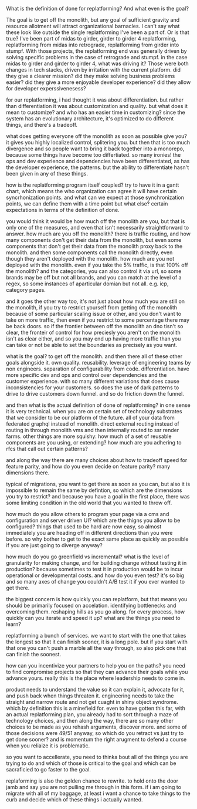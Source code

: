 What is the definition of done for replatforming? And what even is the goal?

The goal is to get off the monolith, but any goal of sufficient gravity and resource allotment will attract organizational barnacles. I can't say what these look like outside the single replatforming I've been a part of. Or is that true? I've been part of midas to girder, girder to girder 4 replatforming, replatforming from midas into retrograde, replatforming from girder into stumpf. With those projects, the replatforming end was generally driven by solving specific problems in the case of retrograde and stumpf. in the case midas to girder and girder to girder 4, what was driving it? Those were both changes in tech stacks, driven by irritation with the current platform. did they give a clearer mission? did they make solving business problems easier? did they give a more enjoyable developer experience? did they allow for developer experssivenesess?

for our replatforming, i had thought it was about differentiation. but rather than differentiation it was about customization and quality. but what does it mean to customize? and who has an easier time in customizing? since the system has an evolutionary architecture, it's optimized to do different things, and there's a tradeoff. 

what does getting everyone off the monolith as soon as possible give you? it gives you highly localized control, splitering you. but then that is too much divergence and so people want to bring it back together into a monorepo, because some things have become too differtiated. so many ironies! the ops and dev experience and dependencies have been differentiated, as has the developer experience, the patterns. but the ability to differentiate hasn't been given in any of these things. 

how is the replatforming program itself coupled? try to have it in a gantt chart, which means the who organization can agree it will have certain syncrhonization points. and what can we expect at those synchronization points, we can define them with a time point but what else? certain expectations in terms of the definition of done.

you would think it would be how much off the monolith are you, but that is only one of the measures, and even that isn't necessarily straightforward to answer. how much are you off the monolith? there is traffic routing, and how many components don't get their data from the monolith, but even some components that don't get their data from the monolith proxy back to the monolith. and then some components call the monolith directly, even though they aren't deployed with the monolith. how much are you not deployed with the monolith. even if you take the 5% traffic, is that 100% off the monolith? and the categories, you can also control it via url, so some brands may be off but not all brands, and you can match at the level of a regex, so some instances of aparticular domian but not all. e.g. icp, category pages.

and it goes the other way too, it's not just about how much you are still on the monolith, if you try to restrict yourself from getting off the monolith because of some particular scaling issue or other, and you don't want to take on more traffic, then even if you restrict to some percentage there may be back doors. so if the frontier between off the monolith an dno tisn't so clear, the fronteir of control for how preciesly you aren't on the monolith isn't as clear either, and so you may end up having more traffic than you can take or not be able to set the boundaries as precisely as you want.

what is the goal? to get off the monolith. and then there all of these other goals alongside it. own quality. reusability. leverage of engineering teams by non engineers. separation of configurability from code. differentiation. have more specific dev and ops and control over dependencies and the customer experience. with so many different variations that does cause inconsistencies for your customers. so does the use of dark patterns to drive to drive customers down funnel. and so do friction down the funnel.

and then what is the actual definition of done of replatforming? in one sense it is very technical. when you are on certain set of technology substrates that we consider to be our platform of the future. all of your data from federated graphql instead of monolith. direct external routing instead of routing in through monolith vms and then internally routed to ssr render farms. other things are more squishy: how much of a set of reusable components are you using, or extending? how much are you adhering to rfcs that call out certain patterns? 

and along the way there are many choices about how to tradeoff speed for feature parity, and how do you even decide on feature parity? many dimensions there.

typical of migrations, you want to get there as soon as you can, but also it is impossible to remain the same by defintion, so which are the dimensions you try to restrict? and because you have a goal in the first place, there was some limiting condition in the old world that you wanted to throw off.

how much do you allow others to program your page via a cms and configuration and server driven UI? which are the thigns you allow to be configured? things that used to be hard are now easy, so almost immediately you are heading off in different directions than you were before. so why bother to get to the exact same place as quickly as possible if you are just going to diverge anyway?

how much do you go greenfield vs incremental? what is the level of granularity for making change, and for building change without testing it in production? because sometimes to test it in production would be to incur operational or developmental costs. and how do you even test? it's so big and so many axes of change you couldn't A/B test it if you ever wanted to get there.

the biggest concern is how quickly you can replatform, but that means you should be primarily focused on accelation. identifying bottlenecks and overcoming them. reshaping hills as you go along. for every process, how quickly can you iterate and speed it up? what are the things you need to learn?

replatforming a bunch of services. we want to start with the one that takes the longest so that it can finish sooner, it is a long pole. but if you start with that one you can't push a marble all the way through, so also pick one that can finish the soonest.

how can you incentivize your partners to help you on the paths? you need to find compromise projects so that they can advance their goals while you advance yours. really this is the place where leadership needs to come in.

product needs to understand the value so it can explain it, advocate for it, and push back when things threaten it. engineering needs to take the straight and narrow route and not get cuaght in shiny object syndrome. which by definition this is a minefield for. even to have gotten this far, with an actual replatforming plan, you already had to sort through a maze of technology choices, and then along the way, there are so many other choices to be made as you rehash arguments, discover more. and some of those decisions were 49/51 anyway, so which do you retract vs just try to get done sooner? and is momentum the right arugment to defend a course when you reliaize it is problematic.

so you want to accellerate, you need to thinka bout all of the things you are trying to do and which of those is critical to the goal and which can be sacraficied to go faster to the goal. 

replaforming is also the golden chance to rewrite. to hold onto the door jamb and say you are not pulling me through in this form. if i am going to migrate with all of my baggage, at least i want a chance to take things to the curb and decide which of these things i actually wanted.


